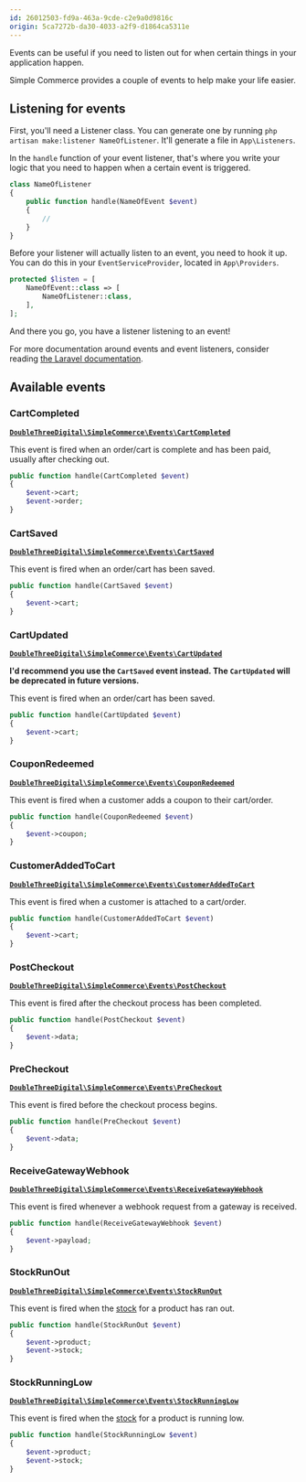 ```yaml
---
id: 26012503-fd9a-463a-9cde-c2e9a0d9816c
origin: 5ca7272b-da30-4033-a2f9-d1864ca5311e
---
```

Events can be useful if you need to listen out for when certain things in your application happen.

Simple Commerce provides a couple of events to help make your life easier.

## Listening for events

First, you'll need a Listener class. You can generate one by running `php artisan make:listener NameOfListener`. It'll generate a file in `App\Listeners`.

In the `handle` function of your event listener, that's where you write your logic that you need to happen when a certain event is triggered.

```php
class NameOfListener
{
    public function handle(NameOfEvent $event)
    {
        //
    }
}
```

Before your listener will actually listen to an event, you need to hook it up. You can do this in your `EventServiceProvider`, located in `App\Providers`.

```php
protected $listen = [
	NameOfEvent::class => [
    	NameOfListener::class,
    ],
];
```

And there you go, you have a listener listening to an event!

For more documentation around events and event listeners, consider reading [the Laravel documentation](https://laravel.com/docs/events).

## Available events

### CartCompleted 

[**`DoubleThreeDigital\SimpleCommerce\Events\CartCompleted`**](https://github.com/doublethreedigital/simple-commerce/blob/master/src/Events/CartCompleted.php)

This event is fired when an order/cart is complete and has been paid, usually after checking out.

```php
public function handle(CartCompleted $event)
{
	$event->cart;
  	$event->order;
}
```

### CartSaved 

[**`DoubleThreeDigital\SimpleCommerce\Events\CartSaved`**](https://github.com/doublethreedigital/simple-commerce/blob/master/src/Events/CartSaved.php)

This event is fired when an order/cart has been saved. 

```php
public function handle(CartSaved $event)
{
	$event->cart;
}
```

### CartUpdated 

[**`DoubleThreeDigital\SimpleCommerce\Events\CartUpdated`**](https://github.com/doublethreedigital/simple-commerce/blob/master/src/Events/CartUpdated.php)

**I'd recommend you use the `CartSaved` event instead. The `CartUpdated` will be deprecated in future versions.**

This event is fired when an order/cart has been saved. 

```php
public function handle(CartUpdated $event)
{
	$event->cart;
}
```

### CouponRedeemed 

[**`DoubleThreeDigital\SimpleCommerce\Events\CouponRedeemed`**](https://github.com/doublethreedigital/simple-commerce/blob/master/src/Events/CouponRedeemed.php)

This event is fired when a customer adds a coupon to their cart/order.

```php
public function handle(CouponRedeemed $event)
{
	$event->coupon;
}
```

### CustomerAddedToCart

[**`DoubleThreeDigital\SimpleCommerce\Events\CustomerAddedToCart`**](https://github.com/doublethreedigital/simple-commerce/blob/master/src/Events/CustomerAddedToCart.php)

This event is fired when a customer is attached to a cart/order.

```php
public function handle(CustomerAddedToCart $event)
{
	$event->cart;
}
```

### PostCheckout 

[**`DoubleThreeDigital\SimpleCommerce\Events\PostCheckout`**](https://github.com/doublethreedigital/simple-commerce/blob/master/src/Events/PostCheckout.php)

This event is fired after the checkout process has been completed.

```php
public function handle(PostCheckout $event)
{
	$event->data;
}
```

### PreCheckout 

[**`DoubleThreeDigital\SimpleCommerce\Events\PreCheckout`**](https://github.com/doublethreedigital/simple-commerce/blob/master/src/Events/PreCheckout.php)

This event is fired before the checkout process begins.

```php
public function handle(PreCheckout $event)
{
	$event->data;
}
```

### ReceiveGatewayWebhook

[**`DoubleThreeDigital\SimpleCommerce\Events\ReceiveGatewayWebhook`**](https://github.com/doublethreedigital/simple-commerce/blob/master/src/Events/ReceiveGatewayWebhook.php)

This event is fired whenever a webhook request from a gateway is received.

```php
public function handle(ReceiveGatewayWebhook $event)
{
	$event->payload;
}
```

### StockRunOut 

[**`DoubleThreeDigital\SimpleCommerce\Events\StockRunOut`**](https://github.com/doublethreedigital/simple-commerce/blob/master/src/Events/StockRunOut.php)

This event is fired when the [stock](https://sc-docs.doublethree.digital/v2.3/stock) for a product has ran out. 

```php
public function handle(StockRunOut $event)
{
	$event->product;
    $event->stock;
}
```

### StockRunningLow

[**`DoubleThreeDigital\SimpleCommerce\Events\StockRunningLow`**](https://github.com/doublethreedigital/simple-commerce/blob/master/src/Events/StockRunningLow.php)

This event is fired when the [stock](https://sc-docs.doublethree.digital/v2.3/stock) for a product is running low.

```php
public function handle(StockRunningLow $event)
{
	$event->product;
    $event->stock;
}
```